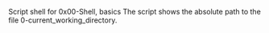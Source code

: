 Script shell for 0x00-Shell, basics
The script shows the absolute path to the file 0-current_working_directory.